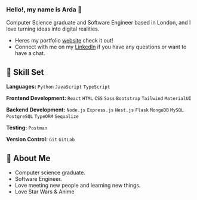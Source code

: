 ### Hello!, my name is Arda 💙 

Computer Science graduate and Software Engineer based in London, and I love turning ideas into digital realities. 

- Heres my portfolio [website](https://www.ardasahan.com/) check it out!
- Connect with me on my [LinkedIn](https://www.linkedin.com/in/arda-sahan-142309250/) if you have any questions or want to have a chat.
 
## 🚀 Skill Set

**Languages:** `Python` `JavaScript` `TypeScript`

**Frontend Development:** `React` `HTML` `CSS` `Sass` `Bootstrap` `Tailwind` `MaterialUI`
 
**Backend Development:** `Node.js` `Express.js` `Nest.js` `Flask` `MongoDB` `MySQL` `PostgreSQL` `TypeORM` `Sequalize`

**Testing:** `Postman`
 
**Version Control:** `Git` `GitLab`

## 👀 About Me

- Computer science graduate.
- Software Engineer.
- Love meeting new people and learning new things.
- Love Star Wars & Anime
